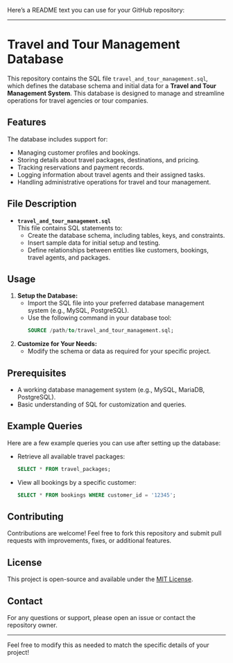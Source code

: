 Here’s a README text you can use for your GitHub repository:

---

# Travel and Tour Management Database

This repository contains the SQL file `travel_and_tour_management.sql`, which defines the database schema and initial data for a **Travel and Tour Management System**. This database is designed to manage and streamline operations for travel agencies or tour companies.

## Features

The database includes support for:
- Managing customer profiles and bookings.
- Storing details about travel packages, destinations, and pricing.
- Tracking reservations and payment records.
- Logging information about travel agents and their assigned tasks.
- Handling administrative operations for travel and tour management.

## File Description

- **`travel_and_tour_management.sql`**  
  This file contains SQL statements to:
  - Create the database schema, including tables, keys, and constraints.
  - Insert sample data for initial setup and testing.
  - Define relationships between entities like customers, bookings, travel agents, and packages.

## Usage

1. **Setup the Database:**
   - Import the SQL file into your preferred database management system (e.g., MySQL, PostgreSQL).
   - Use the following command in your database tool:
     ```sql
     SOURCE /path/to/travel_and_tour_management.sql;
     ```
2. **Customize for Your Needs:**
   - Modify the schema or data as required for your specific project.

## Prerequisites

- A working database management system (e.g., MySQL, MariaDB, PostgreSQL).
- Basic understanding of SQL for customization and queries.

## Example Queries

Here are a few example queries you can use after setting up the database:

- Retrieve all available travel packages:
  ```sql
  SELECT * FROM travel_packages;
  ```
- View all bookings by a specific customer:
  ```sql
  SELECT * FROM bookings WHERE customer_id = '12345';
  ```

## Contributing

Contributions are welcome! Feel free to fork this repository and submit pull requests with improvements, fixes, or additional features.

## License

This project is open-source and available under the [MIT License](LICENSE).

## Contact

For any questions or support, please open an issue or contact the repository owner.

---

Feel free to modify this as needed to match the specific details of your project!
